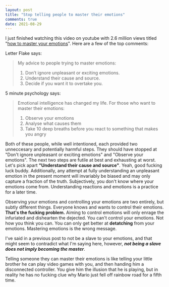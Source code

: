 ```yaml
---
layout: post
title: "Stop telling people to master their emotions"
comments: true
date: 2021-08-29
---
```


I just finished watching this video on youtube with 2.6 million views titled
"[how to master your emotions](https://www.youtube.com/watch?v=QGQQ7pJQqHk&t=433s)". Here are a few of the top comments:

Letter Flake says:

> My advice to people trying to master emotions: 
> 1. Don’t ignore unpleasant or exciting emotions.
> 2. Understand their cause and source.
> 3. Decide if you want it to overtake you.

5 minute psychology says:

> Emotional intelligence has changed my life. For those who want to master their emotions:
> 1. Observe your emotions 
> 2. Analyse what causes them
> 3. Take 10 deep breaths before you react to something that makes you angry

Both of these people, while well intentioned, each provided two unneccesary and potentially harmful steps. They should have stopped at "Don't ignore 
unpleasant or exciting emotions" and "Observe your emotions". The next two steps are futile at best and exhausting at worst. Let's pick apart
**"Understand their cause and source"**. Yeah, good fucking luck buddy. Additionally, any attempt at fully understanding an unpleasant emotion
in the present moment will invariably be biased and may only capture a fraction of the truth. Subjectively, you don't know where your emotions come from. 
Understanding reactions and emotions is a practice for a later time.
 
Observing your emotions and controlling your emotions are two entirely, but subtly different things. Everyone knows and wants to control
their emotions. **That's the fucking problem.** Aiming to control emotions will only enrage the infuriated and dishearten
the dejected. You can't control your emotions. Not how you think you can. You can only get better at **detatching** from your emotions. 
Mastering emotions is the wrong message. 

I've said in a previous post to not be a slave to your emotions, and that might
seem to contradict what I'm saying here, however, ***not being a slave does not imply becoming the master***. 

Telling someone they can master their emotions is like telling your little brother he can play video games with you, and then handing him
a disconnected controller. You give him the illusion that he is playing, but in reality he has no fucking clue why Mario just fell
off rainbow road for a fifth time. 


